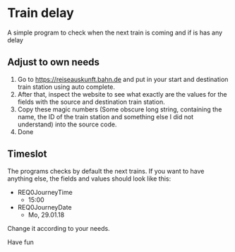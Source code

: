 # Train delay

A simple program to check when the next train is coming and if is has any delay

## Adjust to own needs
1. Go to https://reiseauskunft.bahn.de and put in your start and destination train
station using auto complete.
2. After that, inspect the website to see what exactly
are the values for the fields with the source and destination train station.
3. Copy these magic numbers (Some obscure long string, containing the name, the ID
of the train station and something else I did not understand) into the source
code.
4. Done


## Timeslot
The programs checks by default the next trains. If you want to have anything
else, the fields and values should look like this:

- REQ0JourneyTime
  - 15:00
- REQ0JourneyDate
  - Mo, 29.01.18

Change it according to your needs.

Have fun
